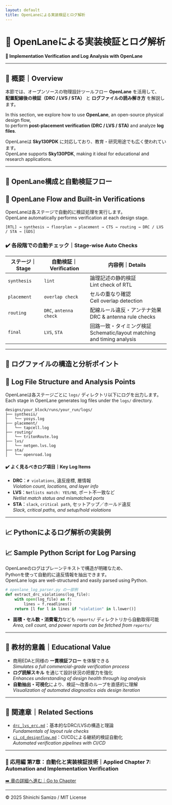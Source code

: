 ```yaml
---
layout: default
title: OpenLaneによる実装検証とログ解析
---
```


# 🧪 OpenLaneによる実装検証とログ解析  
**🧪 Implementation Verification and Log Analysis with OpenLane**

---

## 📘 概要｜Overview

本節では、オープンソースの物理設計ツールフロー **OpenLane** を活用して、  
**配置配線後の検証（DRC / LVS / STA）** と **ログファイルの読み解き方** を解説します。

In this section, we explore how to use **OpenLane**, an open-source physical design flow,  
to perform **post-placement verification (DRC / LVS / STA)** and analyze **log files**.

OpenLaneは **Sky130PDK** に対応しており、教育・研究用途でも広く使われています。  
OpenLane supports **Sky130PDK**, making it ideal for educational and research applications.

---

## 🔧 OpenLane構成と自動検証フロー  
## 🔧 OpenLane Flow and Built-in Verifications

OpenLaneは各ステージで自動的に検証処理を実行します。  
OpenLane automatically performs verification at each design stage.

```text
[RTL] → synthesis → floorplan → placement → CTS → routing → DRC / LVS / STA → [GDS]
```

### ✔️ 各段階での自動チェック｜Stage-wise Auto Checks

| ステージ｜Stage | 自動検証｜Verification | 内容例｜Details |
|--------------|------------------|-------------------------------|
| `synthesis` | `lint` | 論理記述の静的検証<br>Lint check of RTL |
| `placement` | `overlap check` | セルの重なり確認<br>Cell overlap detection |
| `routing` | `DRC`, `antenna check` | 配線ルール違反・アンテナ効果<br>DRC & antenna rule checks |
| `final` | `LVS`, `STA` | 回路一致・タイミング検証<br>Schematic/layout matching and timing analysis |

---

## 📂 ログファイルの構造と分析ポイント  
## 📂 Log File Structure and Analysis Points

OpenLaneは各ステージごとに `logs/` ディレクトリ以下にログを出力します。  
Each stage in OpenLane generates log files under the `logs/` directory.

```text
designs/your_block/runs/your_run/logs/
├── synthesis/
│   └── yosys.log
├── placement/
│   └── tapcell.log
├── routing/
│   └── tritonRoute.log
├── lvs/
│   └── netgen.lvs.log
├── sta/
│   └── openroad.log
```

#### ✔️ よく見るべきログ項目｜Key Log Items

- **DRC**：`# violations`, 違反座標, 層情報  
  *Violation count, locations, and layer info*
- **LVS**：`Netlists match: YES/NO`, ポート不一致など  
  *Netlist match status and mismatched ports*
- **STA**：`slack`, `critical path`, セットアップ／ホールド違反  
  *Slack, critical paths, and setup/hold violations*

---

## 📈 Pythonによるログ解析の実装例  
## 📈 Sample Python Script for Log Parsing

OpenLaneのログはプレーンテキストで構造が明確なため、  
Pythonを使って自動的に違反情報を抽出できます。  
OpenLane logs are well-structured and easily parsed using Python.

```python
# openlane_log_parser.py の一部例
def extract_drc_violations(log_file):
    with open(log_file) as f:
        lines = f.readlines()
    return [l for l in lines if "violation" in l.lower()]
```

- **面積・セル数・消費電力**なども `reports/` ディレクトリから自動取得可能  
  *Area, cell count, and power reports can be fetched from `reports/`*

---

## 🎯 教材的意義｜Educational Value

- 商用EDAと同様の **一貫検証フロー** を体験できる  
  *Simulates a full commercial-grade verification process*
- **ログ読解スキル** を通じて設計状況の把握力を強化  
  *Enhances understanding of design health through log analysis*
- **自動抽出・可視化**により、検証〜改善のループを直感的に理解  
  *Visualization of automated diagnostics aids design iteration*

---

## 🔗 関連章｜Related Sections

- [`drc_lvs_erc.md`](./drc_lvs_erc.md)：基本的なDRC/LVSの構造と理論  
  *Fundamentals of layout rule checks*
- [`ci_cd_designflow.md`](./ci_cd_designflow.md)：CI/CDによる継続的検証自動化  
  *Automated verification pipelines with CI/CD*

---

### 🤖 応用編 第7章：自動化と実装検証技術｜Applied Chapter 7: Automation and Implementation Verification  
[➡️ 章の詳細へ進む｜Go to Chapter](./README.md)

---

© 2025 Shinichi Samizo / MIT License
